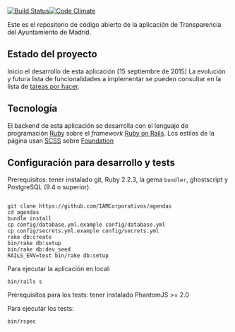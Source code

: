 [![Build Status](https://travis-ci.org/IAMCorporativos/agendas.svg?branch=master)](https://travis-ci.org/IAMCorporativos/agendas)[![Code Climate](https://codeclimate.com/repos/5609610ee30ba02f6c0004e6/badges/8cb97e196dd1eec126f1/gpa.svg)](https://codeclimate.com/repos/5609610ee30ba02f6c0004e6/feed)

Este es el repositorio de código abierto de la aplicación de Transparencia del Ayuntamiento de Madrid.

## Estado del proyecto

Inicio el desarrollo de esta aplicación [15 septiembre de 2015]
La evolución y futura lista de funcionalidades a implementar se pueden consultar en la lista de [tareas por hacer](https://github.com/IAMCorporativos/agendas).

## Tecnología

El backend de esta aplicación se desarrolla con el lenguaje de programación [Ruby](https://www.ruby-lang.org/) sobre el *framework* [Ruby on Rails](http://rubyonrails.org/).
Los estilos de la página usan [SCSS](http://sass-lang.com/) sobre [Foundation](http://foundation.zurb.com/)

## Configuración para desarrollo y tests

Prerequisitos: tener instalado git, Ruby 2.2.3, la gema `bundler`, ghostscript y PostgreSQL (9.4 o superior).

```

git clone https://github.com/IAMCorporativos/agendas
cd agendas
bundle install
cp config/database.yml.example config/database.yml
cp config/secrets.yml.example config/secrets.yml
rake db:create
bin/rake db:setup
bin/rake db:dev_seed
RAILS_ENV=test bin/rake db:setup
```

Para ejecutar la aplicación en local:
```
bin/rails s
```

Prerequisitos para los tests: tener instalado PhantomJS >= 2.0

Para ejecutar los tests:

```
bin/rspec
```

